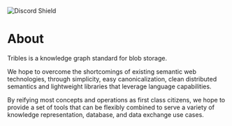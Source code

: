![Discord Shield](https://discordapp.com/api/guilds/795317845181464651/widget.png?style=shield)

# About
Tribles is a knowledge graph standard for blob storage.

We hope to overcome the shortcomings of existing semantic web technologies, through simplicity, easy canonicalization, clean distributed semantics and lightweight libraries that leverage language capabilities.

By reifying most concepts and operations as first class citizens, we hope to provide a set of tools that can be flexibly combined to serve a variety of knowledge representation, database, and data exchange use cases.
